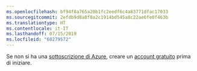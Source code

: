 ```yaml
---
ms.openlocfilehash: bf94f8a765a20b1fc2eedf6c4a83771dfac17033
ms.sourcegitcommit: 2efdb9d8a8f8a2c1914bd545a8c22ae6fe0f463b
ms.translationtype: HT
ms.contentlocale: it-IT
ms.lasthandoff: 07/15/2019
ms.locfileid: "68279572"
---
```

Se non si ha una [sottoscrizione di Azure](https://docs.microsoft.com/azure/guides/developer/azure-developer-guide#understanding-accounts-subscriptions-and-billing), creare un [account gratuito](https://azure.microsoft.com/free/?ref=microsoft.com&utm_source=microsoft.com&utm_medium=docs&utm_campaign=visualstudio) prima di iniziare.